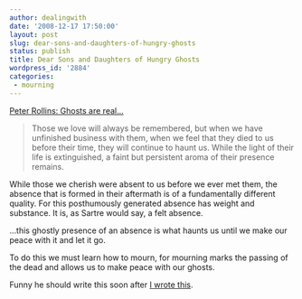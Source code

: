 ```yaml
---
author: dealingwith
date: '2008-12-17 17:50:00'
layout: post
slug: dear-sons-and-daughters-of-hungry-ghosts
status: publish
title: Dear Sons and Daughters of Hungry Ghosts
wordpress_id: '2884'
categories:
 - mourning
---
```


[Peter Rollins: Ghosts are real...][1]

> Those we love will always be remembered, but when we have unfinished
business with them, when we feel that they died to us before their time, they
will continue to haunt us. While the light of their life is extinguished, a
faint but persistent aroma of their presence remains.

While those we cherish were absent to us before we ever met them, the absence
that is formed in their aftermath is of a fundamentally different quality. For
this posthumously generated absence has weight and substance. It is, as Sartre
would say, a felt absence.

...this ghostly presence of an absence is what haunts us until we make our
peace with it and let it go.

To do this we must learn how to mourn, for mourning marks the passing of the
dead and allows us to make peace with our ghosts.

Funny he should write this soon after [I wrote this][2].

   [1]: http://peterrollins.net/blog/?p=119

   [2]: http://dealingwith.livejournal.com/763662.html

